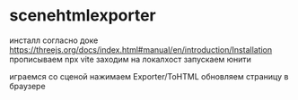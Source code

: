 # scenehtmlexporter

инсталл согласно доке https://threejs.org/docs/index.html#manual/en/introduction/Installation
прописываем npx vite
заходим на локалхост
запускаем юнити

играемся со сценой
нажимаем Exporter/ToHTML 
обновляем страницу в браузере
